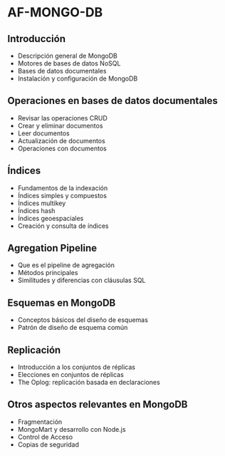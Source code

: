 # AF-MONGO-DB

## Introducción 

- Descripción general de MongoDB
- Motores de bases de datos NoSQL
- Bases de datos documentales
- Instalación y configuración de MongoDB

## Operaciones en bases de datos documentales

- Revisar las operaciones CRUD
- Crear y eliminar documentos
- Leer documentos
- Actualización de documentos
- Operaciones con documentos

## Índices

- Fundamentos de la indexación
- Índices simples y compuestos
- Índices multikey
- Índices hash
- Índices geoespaciales        
- Creación y consulta de índices

## Agregation Pipeline

- Que es el pipeline de agregación
- Métodos principales
- Similitudes y diferencias con cláusulas SQL

## Esquemas en MongoDB

- Conceptos básicos del diseño de esquemas
- Patrón de diseño de esquema común

## Replicación

- Introducción a los conjuntos de réplicas
- Elecciones en conjuntos de réplicas
- The Oplog: replicación basada en declaraciones

## Otros aspectos relevantes en MongoDB

- Fragmentación
- MongoMart y desarrollo con Node.js
- Control de Acceso
- Copias de seguridad
